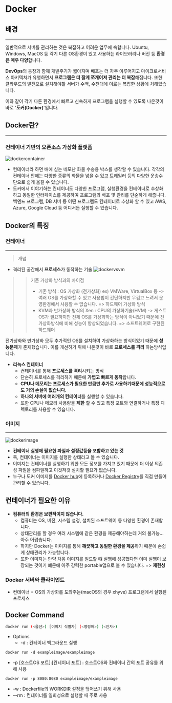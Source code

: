 # Docker

## 배경
---
일반적으로 서버를 관리하는 것은 복잡하고 어려운 업무에 속합니다. Ubuntu, Windows, MacOS 등 각기 다른 OS환경이 있고 사용하는 라이브러리나 버전 등 **환경은 매우 다양**합니다.

**DevOps**의 등장과 함께 개발주기가 짧아지며 배포는 더 자주 이루어지고 마이크로서비스 아키텍처가 유행하면서 **프로그램은 더 잘게 쪼개어져 관리는 더 복잡**해집니다. 또한 클라우드의 발전으로 설치해야할 서버가 수백, 수천대에 이르는 복잡한 상황에 처해있습니다.

이와 같이 각기 다른 환경에서 빠르고 신속하게 프로그램을 실행할 수 있도록 나온것이 바로 '**도커(Docker)**'입니다.

## Docker란?
---
### **컨테이너 기반의 오픈소스 가상화 플랫폼**

![dockercontainer](https://subicura.com/assets/article_images/2017-01-19-docker-guide-for-beginners-1/docker-container.png)

- 컨테이너라 하면 배에 싣는 네모난 화물 수송용 박스를 생각할 수 있습니다. 각각의 컨테이너 안에는 다양한 종류의 화물을 넣을 수 있고 트레일러 등의 다양한 운송수단으로 쉽게 옮길 수 있습니다.
- 도커에서 이야기하는 컨테이너도 다양한 프로그램, 실행환경을 컨테이너로 추상화하고 동일한 인터페이스를 제공하여 프로그램의 배포 및 관리를 단순하게 해줍니다. 백엔드 프로그램, DB 서버 등 어떤 프로그램도 컨테이너로 추상화 할 수 있고 AWS, Azure, Google Cloud 등 어디서든 실행할 수 있습니다.

## Docker의 특징

### 컨테이너
---
> 개념
- 격리된 공간에서 **프로세스**가 동작하는 기술
![dockervsvm](https://miro.medium.com/max/1200/1*wOBkzBpi1Hl9Nr__Jszplg.png)
>> 기존 가상화 방식과의 차이점
>> - 기존 방식 : OS 가상화 (전가상화) ex) VMWare, VirtualBox 등
        -> 여러 OS를 가상화할 수 있고 사용법이 간단하지만 무겁고 느려서 운영환경에서 사용할 수 없습니다.
        => 하드웨어 가상화 방식
>> - KVM과 반가상화 방식의 Xen : CPU의 가상화기술(HVM) 
        -> 게스트 OS가 필요하지만 전체 OS를 가상화하는 방식이 아니었기 때문에 전가상화방식에 비해 성능이 향상되었습니다.
        => 소프트웨어로 구현된 하드웨어




전가상화와 반가상화 모두 추가적인 OS를 설치하여 가상화하는 방식이었기 때문에 **성능문제**가 존재했습니다. 이를 개선하기 위해 나온것이 바로 **프로세스를 격리** 하는방식입니다.

- **리눅스 컨테이너**
  - 컨테이너를 통해 **프로세스를 격리**시키는 방식
  - 단순히 프로세스를 격리하기 때문에 **가볍고 빠르게 동작**합니다.
  - **CPU나 메모리는 프로세스가 필요한 만큼만 추가로 사용하기때문에 성능적으로도 거의 손실이 없습니다.**
  - **하나의 서버에 여러개의 컨테이너**를 실행할 수 있습니다.
  - 또한 CPU나 메모리 사용량을 **제한** 할 수 있고 특정 포트와 연결하거나 특정 디렉토리를 사용할 수 있습니다.



### 이미지
---
![dockerimage](https://subicura.com/assets/article_images/2017-01-19-docker-guide-for-beginners-1/docker-image.png)

-  **컨테이너 실행에 필요한 파일과 설정값등을 포함하고 있는 것**
- 즉, 컨테이너는 이미지를 실행한 상태라고 볼 수 있습니다.
- 이미지는 컨테이너를 실행하기 위한 모든 정보를 가지고 있기 때문에 더 이상 의존성 파일을 컴파일하고 이것저것 설치할 필요가 없습니다.
- 누구나 도커 이미지를 [Docker hub](https://hub.docker.com/)에 등록하거나 [Docker Registry](https://docs.docker.com/registry/)를 직접 만들어 관리할 수 있습니다.


## 컨테이너가 필요한 이유
- **컴퓨터의 환경은 보편적이지 않습니다.**
  - 컴퓨터는 OS, 버전, 시스템 설정, 설치된 소프트웨어 등 다양한 환경이 존재합니다.
  - 상태관리를 할 경우 여러 시스템에 같은 환경을 제공해야하는데 거의 불가능... 아주 어렵습니다.
  - 하지만 Docker는 이미지를 통해 **꺠끗하고 동일한 환경을 제공**하기 때문에 손쉽게 상태관리가 가능합니다.
  - 또한 이미지는 만약 처음 이미지를 빌드할 떄 실행에 성공했다면 이미 실행이 보장되는 것이기 떄문에 아주 강력한 portable앱으로 볼 수 있습니다. => **재현성**


### Docker 서버와 클라이언트
- 컨테이너 = OS의 가상화를 도와주는(macOS의 경우 xhyve) 프로그램에서 실행된 프로세스



## Docker Command
```bash
docker run (<옵션>) [이미지 식별자] (<명령어>) (<인자>)
```
- Options
  - -d : 컨테이너 백그라운드 실행
```
docker run -d exampleimage/exampleimage
```
  - -p [호스트OS 포트]:[컨테이너 포트] : 호스트OS와 컨테이너 간의 포트 공유를 위해 사용
  ```
  docker run -p 8080:8080 exampleimage/exampleimage
  ```
  - -w : Dockerfile의 WORKDIR 설정을 덮어쓰기 위해 사용
  - --rm : 컨테이너를 일회성으로 실행할 때 주로 사용